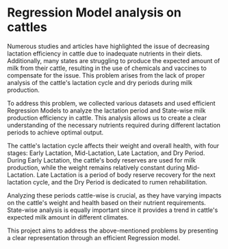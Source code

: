 # Regression Model analysis on cattles

Numerous studies and articles have highlighted the issue of decreasing lactation efficiency in cattle due to inadequate nutrients in their diets. Additionally, many states are struggling to produce the expected amount of milk from their cattle, resulting in the use of chemicals and vaccines to compensate for the issue. This problem arises from the lack of proper analysis of the cattle's lactation cycle and dry periods during milk production.

To address this problem, we collected various datasets and used efficient Regression Models to analyze the lactation period and State-wise milk production efficiency in cattle. This analysis allows us to create a clear understanding of the necessary nutrients required during different lactation periods to achieve optimal output.

The cattle's lactation cycle affects their weight and overall health, with four stages: Early Lactation, Mid-Lactation, Late Lactation, and Dry Period. During Early Lactation, the cattle's body reserves are used for milk production, while the weight remains relatively constant during Mid-Lactation. Late Lactation is a period of body reserve recovery for the next lactation cycle, and the Dry Period is dedicated to rumen rehabilitation.

Analyzing these periods cattle-wise is crucial, as they have varying impacts on the cattle's weight and health based on their nutrient requirements. State-wise analysis is equally important since it provides a trend in cattle's expected milk amount in different climates.

This project aims to address the above-mentioned problems by presenting a clear representation through an efficient Regression model.

